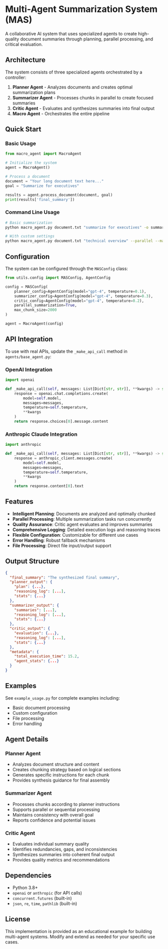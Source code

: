 # Multi-Agent Summarization System (MAS)

A collaborative AI system that uses specialized agents to create high-quality document summaries through planning, parallel processing, and critical evaluation.

## Architecture

The system consists of three specialized agents orchestrated by a controller:

1. **Planner Agent** - Analyzes documents and creates optimal summarization plans
2. **Summarizer Agent** - Processes chunks in parallel to create focused summaries  
3. **Critic Agent** - Evaluates and synthesizes summaries into final output
4. **Macro Agent** - Orchestrates the entire pipeline

## Quick Start

### Basic Usage

```python
from macro_agent import MacroAgent

# Initialize the system
agent = MacroAgent()

# Process a document
document = "Your long document text here..."
goal = "Summarize for executives"

results = agent.process_document(document, goal)
print(results['final_summary'])
```

### Command Line Usage

```bash
# Basic summarization
python macro_agent.py document.txt "summarize for executives" -o summary.txt

# With custom settings
python macro_agent.py document.txt "technical overview" --parallel --max-chunk-size 1500 --verbose
```

## Configuration

The system can be configured through the `MASConfig` class:

```python
from utils.config import MASConfig, AgentConfig

config = MASConfig(
    planner_config=AgentConfig(model="gpt-4", temperature=0.1),
    summarizer_config=AgentConfig(model="gpt-4", temperature=0.3),
    critic_config=AgentConfig(model="gpt-4", temperature=0.2),
    parallel_summarization=True,
    max_chunk_size=2000
)

agent = MacroAgent(config)
```

## API Integration

To use with real APIs, update the `_make_api_call` method in `agents/base_agent.py`:

### OpenAI Integration
```python
import openai

def _make_api_call(self, messages: List[Dict[str, str]], **kwargs) -> str:
    response = openai.chat.completions.create(
        model=self.model,
        messages=messages,
        temperature=self.temperature,
        **kwargs
    )
    return response.choices[0].message.content
```

### Anthropic Claude Integration
```python
import anthropic

def _make_api_call(self, messages: List[Dict[str, str]], **kwargs) -> str:
    response = anthropic_client.messages.create(
        model=self.model,
        messages=messages,
        temperature=self.temperature,
        **kwargs
    )
    return response.content[0].text
```

## Features

- **Intelligent Planning**: Documents are analyzed and optimally chunked
- **Parallel Processing**: Multiple summarization tasks run concurrently
- **Quality Assurance**: Critic agent evaluates and improves summaries
- **Comprehensive Logging**: Detailed execution logs and reasoning traces
- **Flexible Configuration**: Customizable for different use cases
- **Error Handling**: Robust fallback mechanisms
- **File Processing**: Direct file input/output support

## Output Structure

```json
{
  "final_summary": "The synthesized final summary",
  "planner_output": {
    "plan": {...},
    "reasoning_log": [...],
    "stats": {...}
  },
  "summarizer_output": {
    "summaries": [...],
    "reasoning_log": [...],
    "stats": {...}
  },
  "critic_output": {
    "evaluation": {...},
    "reasoning_log": [...],
    "stats": {...}
  },
  "metadata": {
    "total_execution_time": 15.2,
    "agent_stats": {...}
  }
}
```

## Examples

See `example_usage.py` for complete examples including:
- Basic document processing
- Custom configuration
- File processing
- Error handling

## Agent Details

### Planner Agent
- Analyzes document structure and content
- Creates chunking strategy based on logical sections
- Generates specific instructions for each chunk
- Provides synthesis guidance for final assembly

### Summarizer Agent
- Processes chunks according to planner instructions
- Supports parallel or sequential processing
- Maintains consistency with overall goal
- Reports confidence and potential issues

### Critic Agent
- Evaluates individual summary quality
- Identifies redundancies, gaps, and inconsistencies
- Synthesizes summaries into coherent final output
- Provides quality metrics and recommendations

## Dependencies

- Python 3.8+
- `openai` or `anthropic` (for API calls)
- `concurrent.futures` (built-in)
- `json`, `re`, `time`, `pathlib` (built-in)

## License

This implementation is provided as an educational example for building multi-agent systems. Modify and extend as needed for your specific use cases.